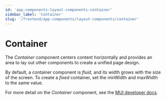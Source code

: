```yaml
---
id: 'app-components-layout-components-container'
sidebar_label: 'Container'
slug: '/frontend/app-components/layout-components/container'
---
```


# Container
The _Container_ component centers content horizontally and provides an area to lay out other components to create a unified page design.

By default, a container component is *fluid*, and its width grows with the size of the screen. To create a *fixed* container, set the minWidth and maxWidth to the same value. 

For more detail on the *Container* component, see the [MUI developer docs](https://mui.com/material-ui/react-container/).